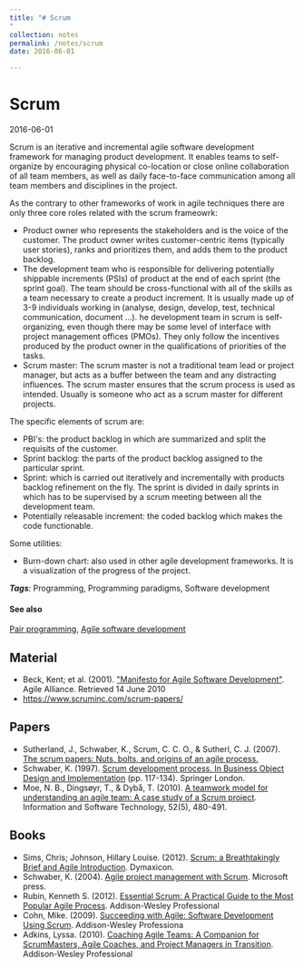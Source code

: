 ```yaml
---
title: "# Scrum
"
collection: notes
permalink: /notes/scrum
date: 2016-06-01

---
```


# Scrum

2016-06-01

Scrum is an iterative and incremental agile software development framework for managing product development.
It enables teams to self-organize by encouraging physical co-location or close online collaboration of all team members, as well as daily face-to-face communication among all team members and disciplines in the project.

As the contrary to other frameworks of work in agile techniques there are only three core roles related with the scrum frameowrk:
- Product owner who represents the stakeholders and is the voice of the customer. The product owner writes customer-centric items (typically user stories), ranks and prioritizes them, and adds them to the product backlog.
- The development team who is responsible for delivering potentially shippable increments (PSIs) of product at the end of each sprint (the sprint goal). The team should be cross-functional with all of the skills as a team necessary to create a product increment. It is usually made up of 3-9 individuals working in (analyse, design, develop, test, technical communication, document ...).
he development team in scrum is self-organizing, even though there may be some level of interface with project management offices (PMOs).
They only follow the incentives produced by the product owner in the qualifications of priorities of the tasks.
- Scrum master: The scrum master is not a traditional team lead or project manager, but acts as a buffer between the team and any distracting influences. The scrum master ensures that the scrum process is used as intended. Usually is someone who act as a scrum master for different projects.

The specific elements of scrum are:
- PBI's: the product backlog in which are summarized and split the requisits of the customer.
- Sprint backlog: the parts of the product backlog assigned to the particular sprint.
- Sprint: which is carried out iteratively and incrementally with products backlog refinement on the fly. The sprint is divided in daily sprints in which has to be supervised by a scrum meeting between all the development team.
- Potentially releasable increment: the coded backlog which makes the code functionable.

Some utilities:
- Burn-down chart: also used in other agile development frameworks. It is a visualization of the progress of the project.

***Tags***: Programming, Programming paradigms, Software development

#### See also
[Pair programming](/notes/pair_programming), [Agile software development](/notes/agile_software_development)

## Material
* Beck, Kent; et al. (2001). ["Manifesto for Agile Software Development"](http://agilemanifesto.org/). Agile Alliance. Retrieved 14 June 2010
* https://www.scruminc.com/scrum-papers/

## Papers
* Sutherland, J., Schwaber, K., Scrum, C. C. O., & Sutherl, C. J. (2007). [The scrum papers: Nuts, bolts, and origins of an agile process.](http://citeseerx.ist.psu.edu/viewdoc/summary?doi=10.1.1.108.814)
* Schwaber, K. (1997). [Scrum development process. In Business Object Design and Implementation](https://www.cpe.ku.ac.th/~jim/common/articles/Schwaber1995%20-%20Scrum%20Development%20Process.pdf) (pp. 117-134). Springer London.
* Moe, N. B., Dingsøyr, T., & Dybå, T. (2010). [A teamwork model for understanding an agile team: A case study of a Scrum project](http://www.sciencedirect.com/science/article/pii/S0950584909002043). Information and Software Technology, 52(5), 480-491.

## Books
* Sims, Chris; Johnson, Hillary Louise. (2012). [Scrum: a Breathtakingly Brief and Agile Introduction](https://www.goodreads.com/book/show/18674785-scrum). Dymaxicon.
* Schwaber, K. (2004). [Agile project management with Scrum](https://www.goodreads.com/book/show/113086.Agile_Project_Management_with_Scrum). Microsoft press.
* Rubin, Kenneth S. (2012). [Essential Scrum: A Practical Guide to the Most Popular Agile Process](https://www.goodreads.com/book/show/13663747-essential-scrum). Addison-Wesley Professional
* Cohn, Mike. (2009). [Succeeding with Agile: Software Development Using Scrum](https://www.goodreads.com/book/show/6707987-succeeding-with-agile). Addison-Wesley Professiona
* Adkins, Lyssa. (2010). [Coaching Agile Teams: A Companion for ScrumMasters, Agile Coaches, and Project Managers in Transition](https://www.goodreads.com/book/show/8337919-coaching-agile-teams). Addison-Wesley Professional


